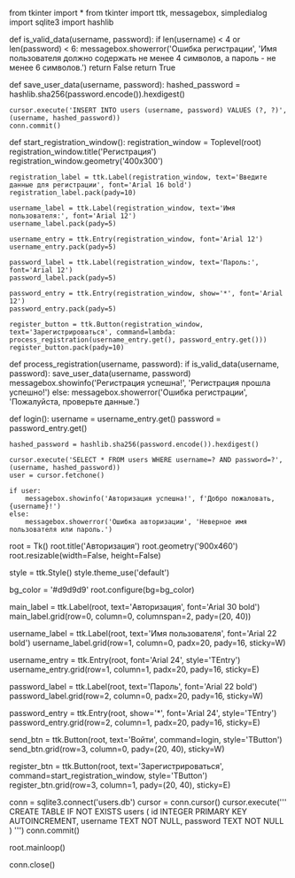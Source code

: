 from tkinter import *
from tkinter import ttk, messagebox, simpledialog
import sqlite3
import hashlib

def is_valid_data(username, password):
    if len(username) < 4 or len(password) < 6:
        messagebox.showerror('Ошибка регистрации', 'Имя пользователя должно содержать не менее 4 символов, а пароль - не менее 6 символов.')
        return False
    return True

def save_user_data(username, password):
    hashed_password = hashlib.sha256(password.encode()).hexdigest()
    
    cursor.execute('INSERT INTO users (username, password) VALUES (?, ?)', (username, hashed_password))
    conn.commit()

def start_registration_window():
    registration_window = Toplevel(root)
    registration_window.title('Регистрация')
    registration_window.geometry('400x300')
    
    registration_label = ttk.Label(registration_window, text='Введите данные для регистрации', font='Arial 16 bold')
    registration_label.pack(pady=10)
    
    username_label = ttk.Label(registration_window, text='Имя пользователя:', font='Arial 12')
    username_label.pack(pady=5)
    
    username_entry = ttk.Entry(registration_window, font='Arial 12')
    username_entry.pack(pady=5)
    
    password_label = ttk.Label(registration_window, text='Пароль:', font='Arial 12')
    password_label.pack(pady=5)
    
    password_entry = ttk.Entry(registration_window, show='*', font='Arial 12')
    password_entry.pack(pady=5)
    
    register_button = ttk.Button(registration_window, text='Зарегистрироваться', command=lambda: process_registration(username_entry.get(), password_entry.get()))
    register_button.pack(pady=10)

def process_registration(username, password):
    if is_valid_data(username, password):
        save_user_data(username, password)
        messagebox.showinfo('Регистрация успешна!', 'Регистрация прошла успешно!')
    else:
        messagebox.showerror('Ошибка регистрации', 'Пожалуйста, проверьте данные.')

def login():
    username = username_entry.get()
    password = password_entry.get()

    hashed_password = hashlib.sha256(password.encode()).hexdigest()

    cursor.execute('SELECT * FROM users WHERE username=? AND password=?', (username, hashed_password))
    user = cursor.fetchone()

    if user:
        messagebox.showinfo('Авторизация успешна!', f'Добро пожаловать, {username}!')
    else:
        messagebox.showerror('Ошибка авторизации', 'Неверное имя пользователя или пароль.')

root = Tk()
root.title('Авторизация')
root.geometry('900x460')
root.resizable(width=False, height=False)

style = ttk.Style()
style.theme_use('default')

bg_color = '#d9d9d9'
root.configure(bg=bg_color)

main_label = ttk.Label(root, text='Авторизация', font='Arial 30 bold')
main_label.grid(row=0, column=0, columnspan=2, pady=(20, 40))

username_label = ttk.Label(root, text='Имя пользователя', font='Arial 22 bold')
username_label.grid(row=1, column=0, padx=20, pady=16, sticky=W)

username_entry = ttk.Entry(root, font='Arial 24', style='TEntry')
username_entry.grid(row=1, column=1, padx=20, pady=16, sticky=E)

password_label = ttk.Label(root, text='Пароль', font='Arial 22 bold')
password_label.grid(row=2, column=0, padx=20, pady=16, sticky=W)

password_entry = ttk.Entry(root, show='*', font='Arial 24', style='TEntry')
password_entry.grid(row=2, column=1, padx=20, pady=16, sticky=E)

send_btn = ttk.Button(root, text='Войти', command=login, style='TButton')
send_btn.grid(row=3, column=0, pady=(20, 40), sticky=W)

register_btn = ttk.Button(root, text='Зарегистрироваться', command=start_registration_window, style='TButton')
register_btn.grid(row=3, column=1, pady=(20, 40), sticky=E)


conn = sqlite3.connect('users.db')
cursor = conn.cursor()
cursor.execute('''
    CREATE TABLE IF NOT EXISTS users (
        id INTEGER PRIMARY KEY AUTOINCREMENT,
        username TEXT NOT NULL,
        password TEXT NOT NULL
    )
''')
conn.commit()

root.mainloop()

conn.close()
